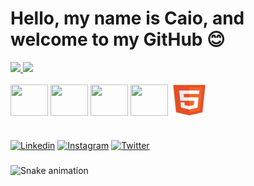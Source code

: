 # Hello, my name is Caio, and welcome to my GitHub 😊

<div align="">
  <a href="https://github.com/caiotg">
    <img height="145em" src="https://github-readme-stats.vercel.app/api?username=caiotg&count_private=true&include_all_commits=true&show_icons=true&theme=dracula&hide_border=false&show_owner=true"/>
    <img height="145em" src="https://github-readme-stats.vercel.app/api/top-langs/?username=caiotg&theme=dracula&hide_border=false&&layout=compact"/>
  </a>
</div>

<div style="display: inline_block"><br>
  
  <img align="center" height="50" width="60" src="https://cdn.jsdelivr.net/gh/devicons/devicon/icons/python/python-original.svg" />
          
  <img align="center" height="50" width="60" src="https://cdn.jsdelivr.net/gh/devicons/devicon/icons/mysql/mysql-original-wordmark.svg" />
 
<!--   <img align="center" height="50" width="60" src="https://cdn.jsdelivr.net/gh/devicons/devicon/icons/amazonwebservices/amazonwebservices-original.svg" /> -->
  
  
  <img align="center" height="50" width="60" src="https://cdn.jsdelivr.net/gh/devicons/devicon/icons/git/git-original.svg" />
  
<!--   <img align="center" height="50" width="60" src="https://cdn.jsdelivr.net/gh/devicons/devicon/icons/linux/linux-original.svg" /> -->
  
<!--   <img align="center" height="50" width="60" src="https://cdn.jsdelivr.net/gh/devicons/devicon/icons/mongodb/mongodb-original.svg" /> -->

  <img align="center" height="50" width="60" src="https://cdn.jsdelivr.net/gh/devicons/devicon/icons/r/r-original.svg" />        
          
  <img align="center" height="50" width="60" src="https://raw.githubusercontent.com/devicons/devicon/master/icons/html5/html5-original.svg">

</div>

#

[![Linkedin](https://img.shields.io/badge/LinkedIn-0077B5?style=for-the-badge&logo=linkedin&logoColor=white)](https://www.linkedin.com/in/caiotrapagagoncalves/)
[![Instagram](https://img.shields.io/badge/Instagram-E4405F?style=for-the-badge&logo=instagram&logoColor=white)](https://www.instagram.com/caiotrapaga/)
[![Twitter](https://img.shields.io/badge/Twitter-1DA1F2?style=for-the-badge&logo=twitter&logoColor=white)](https://twitter.com/TrapagaCaio)


###

 ![Snake animation](https://github.com/caiotg/caiotg/blob/output/github-contribution-grid-snake.svg)
